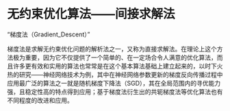 # 无约束优化算法——间接求解法

 “梯度法（Gradient_Descent）”

梯度法是求解无约束优化问题的解析法之一，又称为直接求解法。在理论上这个方法极为重要，因为它不仅提供了一个简单的、在一定场合令人满意的优化算法，而且许多更有效和实用的算法也常常是在这个基本算法基础上建立起来的，以时下火热的研究——神经网络技术为例，其中在神经网络参数更新的梯度反向传播过程中应用最广泛的算法之一就是随机梯度下降法（SGD），其在全局范围内的寻优能力强，且稳定性高的特点得到应用；基于梯度法衍生出的共轭梯度法等优化算法也有不同程度的改进和应用。
